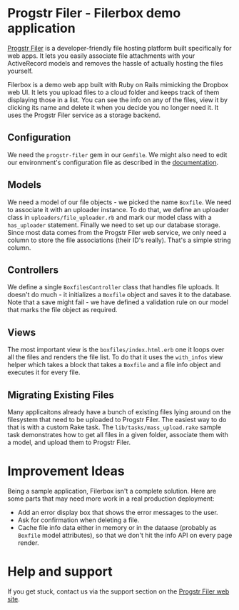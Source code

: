 # Progstr Filer - Filerbox demo application

[Progstr Filer](http://filer.progstr.com) is a developer-friendly file hosting platform built specifically for web apps. It lets you easily associate file attachments with your ActiveRecord models and removes the hassle of actually hosting the files yourself.

Filerbox is a demo web app built with Ruby on Rails mimicking the Dropbox web UI. It lets you upload files to a cloud folder and keeps track of them displaying those in a list. You can see the info on any of the files, view it by clicking its name and delete it when you decide you no longer need it. It uses the Progstr Filer service as a storage backend.

## Configuration
We need the `progstr-filer` gem in our `Gemfile`. We might also need to edit our environment's configuration file as described in the [documentation](http://docs.progstr.com/filer-getting-started.html).

## Models
We need a model of our file objects - we picked the name `Boxfile`. We need to associate it with an uploader instance. To do that, we define an uploader class in `uploaders/file_uploader.rb` and mark our model class with a `has_uploader` statement. Finally we need to set up our database storage. Since most data comes from the Progstr Filer web service, we only need a column to store the file associations (their ID's really). That's a simple string column.

## Controllers
We define a single `BoxfilesController` class that handles file uploads. It doesn't do much - it initializes a `Boxfile` object and saves it to the database. Note that a save might fail - we have defined a validation rule on our model that marks the file object as required.

## Views
The most important view is the `boxfiles/index.html.erb` one it loops over all the files and renders the file list. To do that it uses the `with_infos` view helper which takes a block that takes a `Boxfile` and a file info object and executes it for every file.

## Migrating Existing Files
Many applicaitons already have a bunch of existing files lying around on the filesystem that need to be uploaded to Progstr Filer. The easiest way to do that is with a custom Rake task. The `lib/tasks/mass_upload.rake` sample task demonstrates how to get all files in a given folder, associate them with a model, and upload them to Progstr Filer.

# Improvement Ideas

Being a sample application, Filerbox isn't a complete solution. Here are some parts that may need more work in a real production deployment:

* Add an error display box that shows the error messages to the user.
* Ask for confirmation when deleting a file.
* Cache file info data either in memory or in the dataase (probably as `Boxfile` model attributes), so that we don't hit the info API on every page render.

# Help and support

If you get stuck, contact us via the support section on the [Progstr Filer web site](http://filer.progstr.com).
